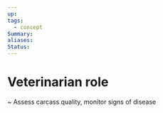 ```yaml
---
up: 
tags:
  - concept
Summary: 
aliases: 
Status:
---
```

# Veterinarian role
~
Assess carcass quality, monitor signs of disease